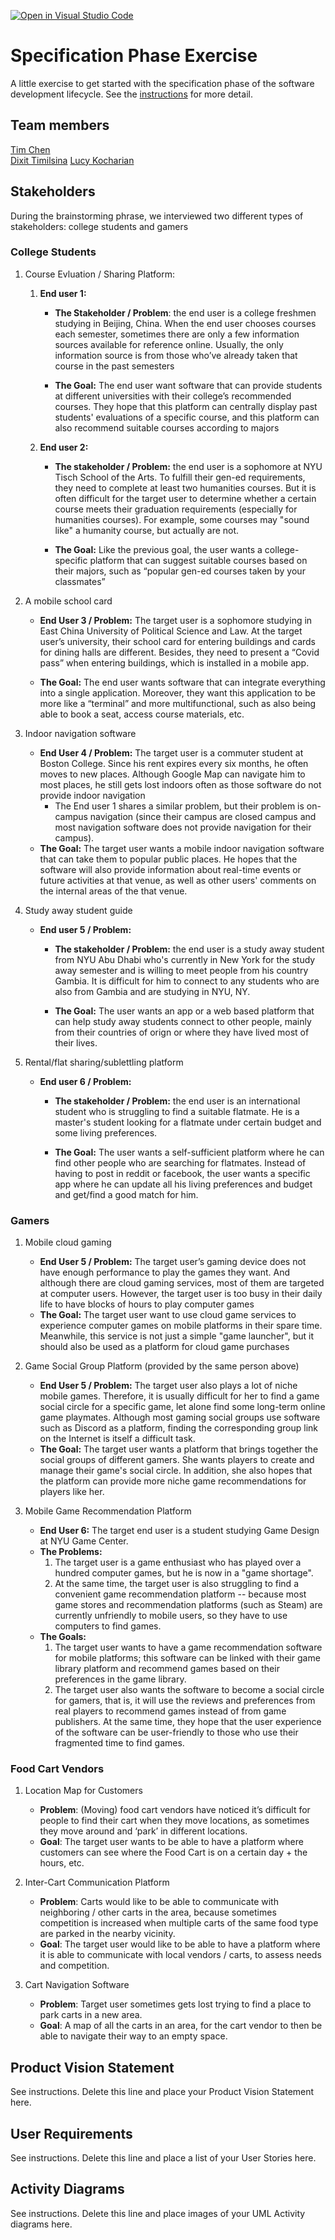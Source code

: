 [![Open in Visual Studio Code](https://classroom.github.com/assets/open-in-vscode-c66648af7eb3fe8bc4f294546bfd86ef473780cde1dea487d3c4ff354943c9ae.svg)](https://classroom.github.com/online_ide?assignment_repo_id=8553966&assignment_repo_type=AssignmentRepo)
# Specification Phase Exercise

A little exercise to get started with the specification phase of the software development lifecycle. See the [instructions](instructions.md) for more detail.

## Team members
[Tim Chen](https://github.com/cty288)</br>
[Dixit Timilsina](https:://github.com/dt1930)
[Lucy Kocharian](https://github.com/Lkochar19)



## Stakeholders
During the brainstorming phrase, we interviewed two different types of stakeholders: college students and gamers

### College Students
1. Course Evluation / Sharing Platform:
   1. **End user 1:**
      - **The Stakeholder / Problem**: the end user is a college freshmen studying in Beijing, China. When the end user chooses courses each semester, sometimes there are only a few information sources available for reference online. Usually, the only information source is from those who’ve already taken that course in the past semesters
  
      - **The Goal:** The end user want software that can provide students at different universities with their college’s recommended courses. They hope that this platform can centrally display past students' evaluations of a specific course, and this platform can also recommend suitable courses according to majors
    2. **End user 2:**
       - **The stakeholder / Problem:** the end user is a sophomore at NYU Tisch School of the Arts. To fulfill their gen-ed requirements, they need to complete at least two humanities courses. But it is often difficult for the target user to determine whether a certain course meets their graduation requirements (especially for humanities courses). For example, some courses may "sound like" a humanity course, but actually are not.

        - **The Goal:**  Like the previous goal, the user wants a college-specific platform that can suggest suitable courses based on their majors, such as “popular gen-ed courses taken by your classmates”
        
2.  A mobile school card
    - **End User 3 / Problem:** The target user is a sophomore studying in East China University of Political Science and Law.  At the target user’s university, their school card for entering buildings and cards for dining halls are different. Besides, they need to present a “Covid pass” when entering buildings, which is installed in a mobile app. 

    - **The Goal:**  The end user wants software that can integrate everything into a single application. Moreover, they want this application to be more like a “terminal” and more multifunctional, such as also being able to book a seat, access course materials, etc.

3.  Indoor navigation software
    - **End User 4 / Problem:** The target user is a commuter student at Boston College. Since his rent expires every six months, he often moves to new places. Although Google Map can navigate him to most places, he still gets lost indoors often as those software do not provide indoor navigation
      - The End user 1 shares a similar problem, but their problem is on-campus navigation (since their campus are closed campus and most navigation software does not provide navigation for their campus). 
    - **The Goal:**  The target user wants a mobile indoor navigation software that can take them to popular public places. He hopes that the software will also provide information about real-time events or future activities at that venue, as well as other users' comments on the internal areas of the that venue.

4.  Study away student guide
    - **End user 5 / Problem:**
        - **The stakeholder / Problem:** the end user is a study away student from NYU Abu Dhabi who's currently in New York for the study away semester and is willing to meet people from his country Gambia. It is difficult for him to connect to any students who are also from Gambia and are studying in NYU, NY.

        - **The Goal:** The user wants an app or a web based platform that can help study away students connect to other people, mainly from their countries of orign or where they have lived most of their lives.
5.  Rental/flat sharing/sublettling platform
    - **End user 6 / Problem:**
        - **The stakeholder / Problem:** the end user is an international student who is struggling to find a suitable flatmate. He is a master's student looking for a flatmate under certain budget and some living preferences.

        - **The Goal:** The user wants a self-sufficient platform where he can find other people who are searching for flatmates. Instead of having to post in reddit or facebook, the user wants a specific app where he can update all his living preferences and budget and get/find a good match for him.

### Gamers
1. Mobile cloud gaming
     - **End User 5 / Problem:** The target user’s gaming device does not have enough performance to play the games they want. And although there are cloud gaming services, most of them are targeted at computer users. However, the target user is too busy in their daily life to have blocks of hours to play computer games
     - **The Goal:**  The target user want to use cloud game services to experience computer games on mobile platforms in their spare time. Meanwhile, this service is not just a simple "game launcher", but it should also be used as a platform for cloud game purchases
  
2. Game Social Group Platform (provided by the same person above)
     - **End User 5 / Problem:** The target user also plays a lot of niche mobile games. Therefore, it is usually difficult for her to find a game social circle for a specific game, let alone find some long-term online game playmates. Although most gaming social groups use software such as Discord as a platform, finding the corresponding group link on the Internet is itself a difficult task.
     - **The Goal:** The target user wants a platform that brings together the social groups of different gamers. She wants players to create and manage their game's social circle. In addition, she also hopes that the platform can provide more niche game recommendations for players like her.
  
3. Mobile Game Recommendation Platform
   - **End User 6:** The target end user is a student studying Game Design at NYU Game Center.
   - **The Problems:**
     1. The target user is a game enthusiast who has played over a hundred computer games, but he is now in a "game shortage".
     2. At the same time, the target user is also struggling to find a convenient game recommendation platform -- because most game stores and recommendation platforms (such as Steam) are currently unfriendly to mobile users, so they have to use computers to find games.
   - **The Goals:**
      1.  The target user wants to have a game recommendation software for mobile platforms; this software can be linked with their game library platform and recommend games based on their preferences in the game library. 
      2.  The target user also wants the software to become a social circle for gamers, that is, it will use the reviews and preferences from real players to recommend games instead of from game publishers. At the same time, they hope that the user experience of the software can be user-friendly to those who use their fragmented time to find games.

### Food Cart Vendors
1. Location Map for Customers
   - **Problem**: (Moving) food cart vendors have noticed it’s difficult for people to find their cart when they move locations, as sometimes they move around and ‘park’ in different locations.
   - **Goal**: The target user wants to be able to have a platform where customers can see where the Food Cart is on a certain day + the hours, etc.
   
2. Inter-Cart Communication Platform
   - **Problem**: Carts would like to be able to communicate with neighboring / other carts in the area, because sometimes competition is increased when multiple carts of the same food type are parked in the nearby vicinity.
   - **Goal**: The target user would like to be able to have a platform where it is able to communicate with local vendors / carts, to assess needs and competition. 

3. Cart Navigation Software
   - **Problem**: Target user sometimes gets lost trying to find a place to park carts in a new area. 
   - **Goal**: A map of all the carts in an area, for the cart vendor to then be able to navigate their way to an empty space.


















## Product Vision Statement

See instructions. Delete this line and place your Product Vision Statement here.

## User Requirements

See instructions. Delete this line and place a list of your User Stories here.

## Activity Diagrams

See instructions. Delete this line and place images of your UML Activity diagrams here.
